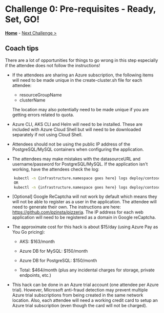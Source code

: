 # Challenge 0: Pre-requisites - Ready, Set, GO!

**[Home](./README.md)** - [Next Challenge >](./01-assessment.md)

## Coach tips

There are a lot of opportunities for things to go wrong in this step especially if the attendee does not follow the instructions!

* If the attendees are sharing an Azure subscription, the following items will need to be made unique in the create-cluster.sh file for each attendee:

    * resourceGroupName
    * clusterName

    The location may also potentially need to be made unique if you are getting errors related to quota.

* Azure CLI, AKS CLI and Helm will need to be installed. These are included with Azure Cloud Shell but will need to be downloaded separately if not using Cloud Shell.

* Attendees should not be using the public IP address of the PostgreSQL/MySQL containers when configuring the application.

* The attendees may make mistakes with the datasourceURL and username/password for PostgreSQL/MySQL. If the application isn't working, have the attendees check the log:

```bash
    kubectl -n {infrastructure.namespace goes here} logs deploy/contosopizza --tail=5000
    OR
    kubectl -n {infrastructure.namespace goes here} logs deploy/contosopizza
```

* [Optional] Google ReCaptcha will not work by default which means they will not be able to register as a user in the application. The attendee will need to generate their own. The instructions are here: https://github.com/pzinsta/pizzeria. The IP address for each web application will need to be registered as a domain in Google reCaptcha. 

* The approximate cost for this hack is about $15/day (using Azure Pay as You Go pricing):
    * AKS: $163/month
    * Azure DB for MySQL: $150/month
    * Azure DB for PostgreSQL: $150/month

    * Total: $464/month (plus any incidental charges for storage, private endpoints, etc.)
    
    
* This hack can be done in an Azure trial account (one attendee per Azure trial). However, Microsoft anti-fraud detection may prevent multiple Azure trial subscriptions from being created in the same network location. Also, each attendee will need a working credit card to setup an Azure trial subscription (even though the card will not be charged).



